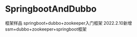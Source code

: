 # SpringbootAndDubbo
框架样品
springboot+dubbo+zookeeper入门框架
2022.2.10新增ssm+dubbo+zookeeper+springboot框架
